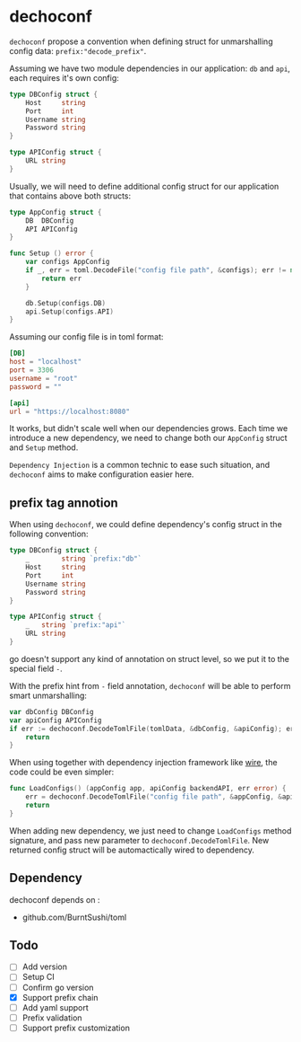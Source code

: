 # dechoconf

`dechoconf` propose a convention when defining struct for unmarshalling config data: ```prefix:"decode_prefix"```.

Assuming we have two module dependencies in our application: `db` and `api`, each requires it's own config:

```go
type DBConfig struct {
	Host     string
	Port     int
	Username string
	Password string
}

type APIConfig struct {
	URL string
}
```

Usually, we will need to define additional config struct for our application that contains above both structs:

```go
type AppConfig struct {
	DB  DBConfig
	API APIConfig
}

func Setup () error {
	var configs AppConfig
	if _, err = toml.DecodeFile("config file path", &configs); err != nil {
		return err
	}

	db.Setup(configs.DB)
	api.Setup(configs.API)
}
```

Assuming our config file is in toml format:

```conf
[DB]
host = "localhost"
port = 3306
username = "root"
password = ""

[api]
url = "https://localhost:8080"
```

It works, but didn't scale well when our dependencies grows. Each time we introduce a new dependency, we need to change both our `AppConfig` struct and `Setup` method.

`Dependency Injection` is a common technic to ease such situation, and `dechoconf` aims to make configuration easier here.

## prefix tag annotion

When using `dechoconf`, we could define dependency's config struct in the following convention:

```go
type DBConfig struct {
	_        string `prefix:"db"`
	Host     string
	Port     int
	Username string
	Password string
}

type APIConfig struct {
	_   string `prefix:"api"`
	URL string
}
```

go doesn't support any kind of annotation on struct level, so we put it to the special field `-`.

With the prefix hint from `-` field annotation, `dechoconf` will be able to perform smart unmarshalling:
```go
var dbConfig DBConfig
var apiConfig APIConfig
if err := dechoconf.DecodeTomlFile(tomlData, &dbConfig, &apiConfig); err != nil {
    return
}
```

When using together with dependency injection framework like [wire](https://github.com/google/wire), the code could be even simpler:

```go
func LoadConfigs() (appConfig app, apiConfig backendAPI, err error) {
	err = dechoconf.DecodeTomlFile("config file path", &appConfig, &apiConfig)
	return
}
```

When adding new dependency, we just need to change `LoadConfigs` method signature, and pass new parameter to `dechoconf.DecodeTomlFile`. New returned config struct will be automactically wired to dependency.

## Dependency

dechoconf depends on :

* github.com/BurntSushi/toml

## Todo

* [ ] Add version
* [ ] Setup CI
* [ ] Confirm go version
* [X] Support prefix chain
* [ ] Add yaml support
* [ ] Prefix validation
* [ ] Support prefix customization
